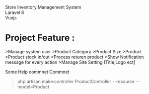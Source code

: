


Store Inventory Management System </br> 
        Laravel 8 </br>
        Vuejs </br>

<h1>Project  Feature :</h1> 
>Manage system user
>Product Category
>Product Size
>Product 
>Product stock in/out
>Process returen product
>Show Notification message for every action
>Manage Site Setting [Title,Logo ect]



Some Help commnet Commnet  </br>
>php artisan make:controller ProductController --resource --model=Product

